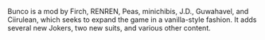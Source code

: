 Bunco is a mod by Firch, RENREN, Peas, minichibis, J.D., Guwahavel, and Ciirulean, which seeks to expand the game in a vanilla-style fashion. It adds several new Jokers, two new suits, and various other content. 